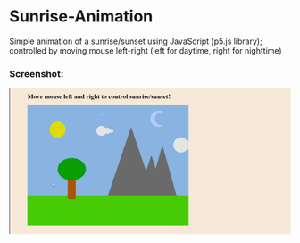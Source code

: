 # Sunrise-Animation
Simple animation of a sunrise/sunset using JavaScript (p5.js library); 
controlled by moving mouse left-right (left for daytime, right for nighttime)

### Screenshot:

![Screenshot](Assets/Images/sunrise-demo.gif)
